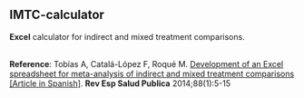 ## IMTC-calculator
**Excel** calculator for indirect and mixed treatment comparisons.

<br>
<b>Reference</b>: Tobías A, Catalá-López F, Roqué M. <a href="https://pubmed.ncbi.nlm.nih.gov/24728389/" target="_blank">Development of an Excel spreadsheet for meta-analysis of indirect and mixed treatment comparisons [Article in Spanish]</a>. <b>Rev Esp Salud Publica</b> 2014;88(1):5-15
